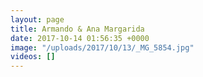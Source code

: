 ```yaml
---
layout: page
title: Armando & Ana Margarida
date: 2017-10-14 01:56:35 +0000
image: "/uploads/2017/10/13/_MG_5854.jpg"
videos: []
---
```

